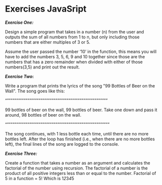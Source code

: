 Exercises JavaSript
==============

***Exercise One:***

Design a simple program that takes in a number (n) from the user
and outputs the sum of all numbers from 1 to n, but only including
those numbers that are either multiples of 3 or 5.

Assume the user passed the number ‘10’ in the function, this means
you will have to add the numbers 3, 5, 6, 9 and 10 together since
those are the numbers that has a zero remainder when divided with
either of those numbers(3,5) and print out the result.

***Exercise Two*:**

Write a program that prints the lyrics of the song "99 Bottles of Beer on the
Wall". The song goes like this:

“””””””””””””””””””””””””””””””””””””””””””””””””””””””

99 bottles of beer on the wall, 99 bottles of beer.
Take one down and pass it around, 98 bottles of beer on the wall.

“”””””””””””””””””””””””””””””””””””””””””””””””””””””””

The song continues, with 1 less bottle each time, until there are no more
bottles left.
After the loop has finished (i.e., when there are no more bottles left), the final
lines of the song are logged to the console.

***Exercise Three:***

Create a function that takes a number as an argument and calculates the
factorial of the number using recursion. The factorial of a number is the
product of all positive integers less than or equal to the number.
Factorial of 5 in a function = 5! Which is 1*2*3*4*5